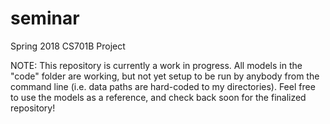 # seminar

Spring 2018 CS701B Project

NOTE: This repository is currently a work in progress.  All models in the "code" folder are working, but not yet setup to be run by anybody from the command line (i.e. data paths are hard-coded to my directories).  Feel free to use the models as a reference, and check back soon for the finalized repository!
